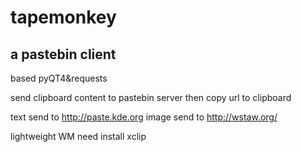 # tapemonkey
## a pastebin client

based pyQT4&requests

send clipboard content to pastebin server then copy url to clipboard

text send to http://paste.kde.org
image send to http://wstaw.org/ 

lightweight WM need install xclip
